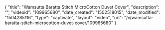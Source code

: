 {
    "title": "Wamsutta Baratta Stitch MicroCotton Duvet Cover",
    "description": "",
    "videoid": "109965680",
    "date_created": "1502518015",
    "date_modified": "1504285116",
    "type": "captivate",
    "layout": "video",
    "url": "\/v\/wamsutta-baratta-stitch-microcotton-duvet-cover\/109965680"
}